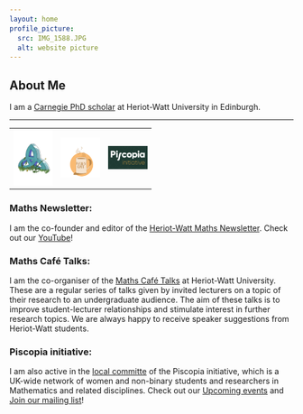 ```yaml
---
layout: home
profile_picture:
  src: IMG_1588.JPG
  alt: website picture
---
```



## About Me


I am a [Carnegie PhD scholar](https://www.carnegie-trust.org/alumni/page/2/) at Heriot-Watt University in Edinburgh. 

---
<table>
<tr>
    <td><img src="/cover_transparent.png"  alt="1" width = 70  height = adjust ></td>
    <td><img src="/cup.png"  alt="1" width = 70  height = adjust ></td>
  <td><img src="/Piscopia.png"  alt="1" width = 70  height = adjust ></td>
</tr>
</table>



### Maths Newsletter: 



I am the co-founder and editor of the [Heriot-Watt Maths Newsletter](https://mathsgym.hw.ac.uk/maths-cafe/maths-cafe-newsletters).
Check out our [YouTube](https://www.youtube.com/channel/UCWGzrezCGIKW_cfchwxIMEQ)!




### Maths Café Talks: 
I am the co-organiser of the [Maths Café Talks](https://mathsgym.hw.ac.uk/past-maths-cafe-talks/) at Heriot-Watt University. These are a regular series of talks given by invited lecturers on a topic of their research to an undergraduate audience. The aim of these talks is to improve student-lecturer relationships and stimulate interest in further research topics. 
We are always happy to receive speaker suggestions from Heriot-Watt students. 


### Piscopia initiative: 
I am also active in the [local committe](https://piscopia.co.uk/heriot-watt-university-committee/) of the Piscopia initiative, which is a UK-wide network of women and non-binary students and researchers in Mathematics and related disciplines. Check out our [Upcoming events](https://piscopia.co.uk/) and [Join our mailing list](https://docs.google.com/forms/d/e/1FAIpQLSc-FZJdwpj408GP1rohoC9z6-fNNv--WCP52_vC6gWIte5-bw/viewform)!




